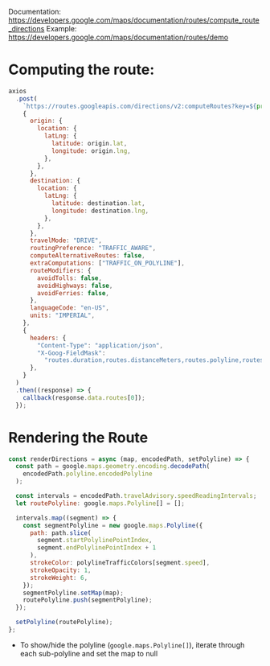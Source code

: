 Documentation: https://developers.google.com/maps/documentation/routes/compute_route_directions
Example: https://developers.google.com/maps/documentation/routes/demo

# Computing the route:

```js
axios
  .post(
    `https://routes.googleapis.com/directions/v2:computeRoutes?key=${process.env.NEXT_PUBLIC_GOOGLE_MAPS_API_KEY}`,
    {
      origin: {
        location: {
          latLng: {
            latitude: origin.lat,
            longitude: origin.lng,
          },
        },
      },
      destination: {
        location: {
          latLng: {
            latitude: destination.lat,
            longitude: destination.lng,
          },
        },
      },
      travelMode: "DRIVE",
      routingPreference: "TRAFFIC_AWARE",
      computeAlternativeRoutes: false,
      extraComputations: ["TRAFFIC_ON_POLYLINE"],
      routeModifiers: {
        avoidTolls: false,
        avoidHighways: false,
        avoidFerries: false,
      },
      languageCode: "en-US",
      units: "IMPERIAL",
    },
    {
      headers: {
        "Content-Type": "application/json",
        "X-Goog-FieldMask":
          "routes.duration,routes.distanceMeters,routes.polyline,routes.legs.polyline,routes.travelAdvisory,routes.legs.travelAdvisory",
      },
    }
  )
  .then((response) => {
    callback(response.data.routes[0]);
  });
```

# Rendering the Route

```js
const renderDirections = async (map, encodedPath, setPolyline) => {
  const path = google.maps.geometry.encoding.decodePath(
    encodedPath.polyline.encodedPolyline
  );

  const intervals = encodedPath.travelAdvisory.speedReadingIntervals;
  let routePolyline: google.maps.Polyline[] = [];

  intervals.map((segment) => {
    const segmentPolyline = new google.maps.Polyline({
      path: path.slice(
        segment.startPolylinePointIndex,
        segment.endPolylinePointIndex + 1
      ),
      strokeColor: polylineTrafficColors[segment.speed],
      strokeOpacity: 1,
      strokeWeight: 6,
    });
    segmentPolyline.setMap(map);
    routePolyline.push(segmentPolyline);
  });

  setPolyline(routePolyline);
};
```

* To show/hide the polyline (`google.maps.Polyline[]`), iterate through each sub-polyline and set the map to null